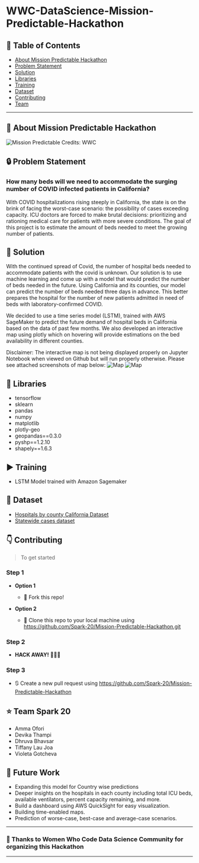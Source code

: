 # WWC-DataScience-Mission-Predictable-Hackathon


## :memo: Table of Contents

- [About Mission Predictable Hackathon](#AboutMissionPredictableHackathon)
- [Problem Statement](#ProblemStatement)
- [Solution](#Solution)
- [Libraries](#Libraries)
- [Training](#Training)
- [Dataset](#Dataset)
- [Contributing](#contributing)
- [Team](#team)

---
## :round_pushpin: About Mission Predictable Hackathon
![Mission Predictable](https://s3-us-west-2.amazonaws.com/wwcodefroala/uploads%2F1595013116901-WWCode+Data+Science+AWS+Hackathon+%282%29.png)
Credits: WWC

## :lock: Problem Statement
<h3> How many beds will we need to accommodate the surging number of COVID infected patients in California? </h3>

With COVID hospitalizations rising steeply in California, the state is on the brink of facing the worst-case scenario: the possibility of cases exceeding capacity. ICU doctors are forced to make brutal decisions: prioritizing and rationing medical care for patients with more severe conditions. The goal of this project is to estimate the amount of beds needed to meet the growing number of patients.

## :key: Solution

With the continued spread of Covid, the number of hospital beds needed to accommodate patients with the covid is unknown. Our solution is to use machine learning and come up with a model that would predict the number of beds needed in the future. Using California and its counties, our model can predict the number of beds needed three days in advance. This better prepares the hospital for the number of new patients admitted in need of beds with laboratory-confirmed COVID.

We decided to use a time series model (LSTM), trained with AWS SageMaker to predict the future demand of hospital beds in California based on the data of past few months. We also developed an interactive map using plotly which on hovering will provide estimations on the bed availability in different counties. 

Disclaimer: The interactive map is not being displayed properly on Jupyter Notebook when viewed on Github but will run properly otherwise. Please see attached screenshots of map below:
![Map](https://github.com/Spark-20/Mission-Predictable-Hackathon/blob/master/outputs/Available%20ICU%20beds.gif)
![Map](https://github.com/Spark-20/Mission-Predictable-Hackathon/blob/master/outputs/Available%20hospital%20beds.gif)

## :closed_book: Libraries

- tensorflow
- sklearn
- pandas
- numpy
- matplotlib
- plotly-geo
- geopandas==0.3.0
- pyshp==1.2.10
- shapely==1.6.3

## :arrow_forward: Training
 - LSTM Model trained with Amazon Sagemaker

## :page_facing_up: Dataset

- <a href="https://github.com/Spark-20/Mission-Predictable-Hackathon/blob/master/dataset/hospitals_by_county.csv" target="_blank"> Hospitals by county California Dataset </a>
- <a href="https://github.com/Spark-20/Mission-Predictable-Hackathon/blob/master/dataset/statewide_cases.csv" target="_blank"> Statewide cases dataset</a>

## :point_down: Contributing

> To get started

### Step 1

- **Option 1**
    - 🍴 Fork this repo!

- **Option 2**
    - 👯 Clone this repo to your local machine using https://github.com/Spark-20/Mission-Predictable-Hackathon.git
### Step 2

- **HACK AWAY!** 🔨🔨🔨

### Step 3

- 🔃 Create a new pull request using <a href="https://github.com/Spark-20/Mission-Predictable-Hackathon" target="_blank"> https://github.com/Spark-20/Mission-Predictable-Hackathon</a>

## :star: Team Spark 20

- Amma Ofori
- Devika Thampi
- Dhruva Bhavsar
- Tiffany Lau Joa
- Violeta Gotcheva

## :rocket: Future Work
- Expanding this model for Country wise predictions
- Deeper insights on the hospitals in each county including total ICU beds, available ventilators, percent capacity remaining, and more.
- Build a dashboard using AWS QuickSight for easy visualization.
- Building time-enabled maps.
- Prediction of worse-case, best-case and average-case scenarios.

---
### :pray: Thanks to Women Who Code Data Science Community for organizing this Hackathon
---

